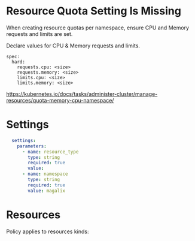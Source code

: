 # Resource Quota Setting Is Missing

When creating resource quotas per namespace, ensure CPU and Memory requests and limits are set.


Declare values for CPU & Memory requests and limits.  
```
spec:
  hard:
    requests.cpu: <size>
    requests.memory: <size>
    limits.cpu: <size>
    limits.memory: <size>
```
https://kubernetes.io/docs/tasks/administer-cluster/manage-resources/quota-memory-cpu-namespace/


# Settings
```yaml
  settings:
    parameters:
      - name: resource_type
        type: string
        required: true
        value:
      - name: namespace
        type: string
        required: true
        value: magalix
```

# Resources
Policy applies to resources kinds:

